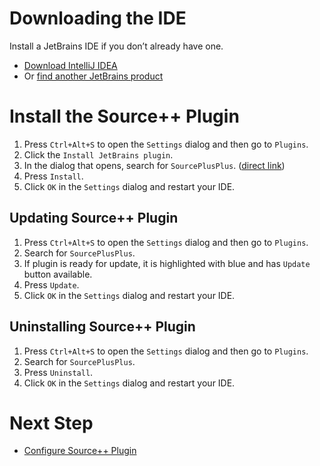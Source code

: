 # Downloading the IDE

Install a JetBrains IDE if you don’t already have one.

-  [Download IntelliJ IDEA](https://www.jetbrains.com/idea/download/)
- Or [find another JetBrains product](https://www.jetbrains.com/products.html)

# Install the Source++ Plugin

1. Press `Ctrl+Alt+S` to open the `Settings` dialog and then go to `Plugins`.
2. Click the `Install JetBrains plugin`.
3. In the dialog that opens, search for `SourcePlusPlus`. ([direct link](https://plugins.jetbrains.com/plugin/12033-source-))
4. Press `Install`.
5. Click `OK` in the `Settings` dialog and restart your IDE.

## Updating Source++ Plugin

1. Press `Ctrl+Alt+S` to open the `Settings` dialog and then go to `Plugins`.
2. Search for `SourcePlusPlus`.
3. If plugin is ready for update, it is highlighted with blue and has `Update` button available.
4. Press `Update`.
5. Click `OK` in the `Settings` dialog and restart your IDE.

## Uninstalling Source++ Plugin

1. Press `Ctrl+Alt+S` to open the `Settings` dialog and then go to `Plugins`.
2. Search for `SourcePlusPlus`.
3. Press `Uninstall`.
4. Click `OK` in the `Settings` dialog and restart your IDE.

# Next Step

- [Configure Source++ Plugin](./06-configure-source-plugin.md)
